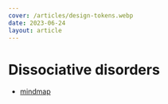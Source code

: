 ```yaml
---
cover: /articles/design-tokens.webp
date: 2023-06-24
layout: article
---
```


# Dissociative disorders

- [mindmap](https://melblog.vercel.app/articles/dissociative.html)
